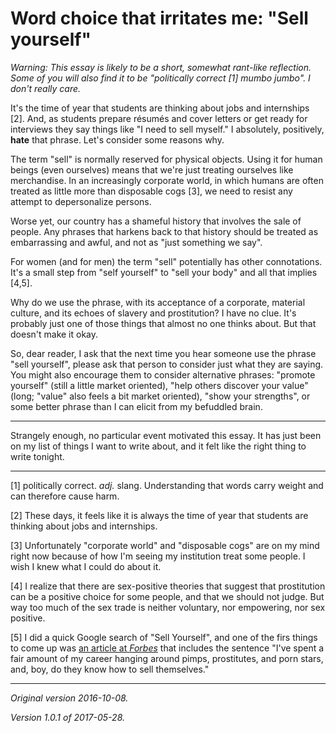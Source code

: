 Word choice that irritates me: "Sell yourself"
==============================================

*Warning: This essay is likely to be a short, somewhat rant-like
reflection.  Some of you will also find it to be "politically
correct [1] mumbo jumbo".  I don't really care.*

It's the time of year that students are thinking about jobs and
internships [2].  And, as students prepare r&eacute;sum&eacute;s and
cover letters or get ready for interviews they say things like "I need 
to sell myself."  I absolutely, positively, **hate** that phrase.
Let's consider some reasons why.

The term "sell" is normally reserved for physical objects.  Using it for
human beings (even ourselves) means that we're just treating ourselves
like merchandise.  In an increasingly corporate world, in which humans
are often treated as little more than disposable cogs [3], we need to
resist any attempt to depersonalize persons.

Worse yet, our country has a shameful history that involves the sale
of people.  Any phrases that harkens back to that history should be
treated as embarrassing and awful, and not as "just something we say".

For women (and for men) the term "sell" potentially has other connotations.
It's a small step from "self yourself" to "sell your body" and all that
implies [4,5].

Why do we use the phrase, with its acceptance of a corporate, material
culture, and its echoes of slavery and prostitution?  I have no clue.
It's probably just one of those things that almost no one thinks about.
But that doesn't make it okay.

So, dear reader, I ask that the next time you hear someone use the phrase
"sell yourself", please ask that person to consider just what they are
saying.  You might also encourage them to consider alternative phrases:
"promote yourself" (still a little market oriented), "help others
discover your value" (long; "value" also feels a bit market oriented),
"show your strengths", or some better phrase than I can elicit from 
my befuddled brain.

---

Strangely enough, no particular event motivated this essay.  It has just
been on my list of things I want to write about, and it felt like the
right thing to write tonight.

---

[1] politically correct.  *adj.*  slang.  Understanding that words carry
weight and can therefore cause harm.

[2] These days, it feels like it is always the time of year that
students are thinking about jobs and internships.

[3] Unfortunately "corporate world" and "disposable cogs" are on my
mind right now because of how I'm seeing my institution treat some
people.  I wish I knew what I could do about it.

[4] I realize that there are sex-positive theories that suggest that
prostitution can be a positive choice for some people, and that we should
not judge.  But way too much of the sex trade is neither voluntary,
nor empowering, nor sex positive.

[5] I did a quick Google search of "Sell Yourself",
and one of the firs things to come up was [an article at
_Forbes_](http://www.forbes.com/sites/susannahbreslin/2012/06/08/how-to-sell-yourself/)
that includes the sentence "I've spent a fair amount of my career
hanging around pimps, prostitutes, and porn stars, and, boy, do they
know how to sell themselves."

---

*Original version 2016-10-08.*

*Version 1.0.1 of 2017-05-28.*
